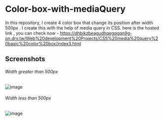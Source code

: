 # Color-box-with-mediaQuery
In this repository, I create 4 color box that change its position after width 500px . I create this with the help of media query in CSS.
here is the hosted link , you can check now -
https://dhbikzbeagudhqegqgqn9g-on.drv.tw/Web%20development%20Projects/CSS%20media%20query%20basic%20color%20box/index3.html

## Screenshots
###### Width greater than 500px
![image](https://github.com/utkarshgupta04092003/Color-box-with-mediaQuery/assets/63789702/935acf0c-45ad-41d0-931d-8b4067689c41)

###### Width less than 500px
![image](https://github.com/utkarshgupta04092003/Color-box-with-mediaQuery/assets/63789702/73d61e4e-6ad2-4818-980f-151df0d884d3)
